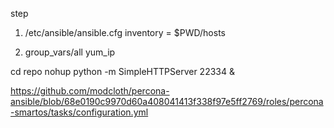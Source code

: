 step
 
1. /etc/ansible/ansible.cfg
   inventory      = $PWD/hosts


2. group_vars/all
   yum_ip

  cd repo
  nohup python -m SimpleHTTPServer 22334 &

https://github.com/modcloth/percona-ansible/blob/68e0190c9970d60a408041413f338f97e5ff2769/roles/percona-smartos/tasks/configuration.yml
